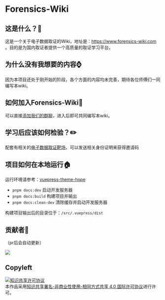 # Forensics-Wiki

## 这是什么？🔎

这是一个关于电子数据取证的Wiki，地址是：https://www.forensics-wiki.com 。目的是为国内取证者提供一个高质量的取证学习平台。

## 为什么没有我想要的内容⌚

因为本项目还处于刚开始的阶段，各个方面的内容均未完善，期待各位师傅们一同编写本wiki。

## 如何加入Forensics-Wiki📣

可以直接[添加我们的群聊](https://jq.qq.com/?_wv=1027&k=2myrMcmN)，进入后即可共同编写本wiki。

## 学习后应该如何检验？✏️

配套有相关的[电子数据取证靶场](https://forensics.didctf.com)，可以发送相关身份证明来获得邀请码

## 项目如何在本地运行🏠

运行环境请参考：[vuepress-theme-hope](https://vuepress-theme-hope.github.io/v2/zh/cookbook/tutorial/env.html)

- `pnpm docs:dev` 启动开发服务器
- `pnpm docs:build` 构建项目并输出
- `pnpm docs:clean-dev` 清除缓存并启动开发服务器

构建项目输出后的目录位于：`/src/.vuepress/dist`

## 贡献者👬

（pr后会自动更新）

<a href="https://github.com/Forensics-wiki/Forensics-Wiki/graphs/contributors">   <img src="https://contrib.rocks/image?repo=Forensics-wiki/Forensics-Wiki" /> </a>

## Copyleft
<a rel="license" href="http://creativecommons.org/licenses/by-nc-sa/4.0/"><img alt="知识共享许可协议" style="border-width:0" src="https://i.creativecommons.org/l/by-nc-sa/4.0/88x31.png" /></a><br />本作品采用<a rel="license" href="http://creativecommons.org/licenses/by-nc-sa/4.0/">知识共享署名-非商业性使用-相同方式共享 4.0 国际许可协议</a>进行许可。
